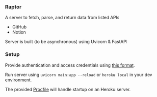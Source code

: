 ### Raptor

A server to fetch, parse, and return data from listed APIs

- GitHub
- Notion

Server is built (to be asynchronous) using Uvicorn & FastAPI

### Setup
Provide authentication and access credentials using [this format](src/.env.example).

Run server using `uvicorn main:app --reload` or `heroku local` in your dev environment.

The provided [Procfile](Procfile) will handle startup on an Heroku server.
